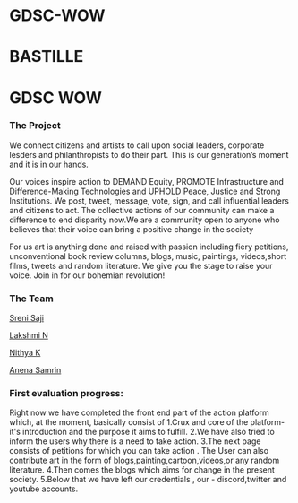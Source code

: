 # GDSC-WOW
# BASTILLE

# GDSC WOW

### The Project

We connect citizens and artists to call upon social leaders, corporate lesders and philanthropists to do their part.
This is our generation’s moment and it is in our hands.


Our voices inspire action to DEMAND Equity, PROMOTE Infrastructure and
Difference-Making Technologies and UPHOLD Peace, Justice and Strong Institutions.
We post, tweet, message, vote, sign, and call influential leaders and citizens to act. The
collective actions of our community can make a difference to end disparity now.We are a community open to anyone who believes 
that their voice can bring a positive change in the society


For us art is anything done and raised with passion including fiery petitions,
unconventional book review columns, blogs, music, paintings, videos,short films, tweets and
random literature. We give you the stage to raise your voice.
Join in for our bohemian revolution!


### The Team

[Sreni Saji](https://github.com/Sre-n)

[Lakshmi N](https://github.com/LakshmiNeithilath)

[Nithya K](https://github.com/NkNithya)

[Anena Samrin](https://github.com/sammyrin)

### First evaluation progress:
 Right now we have completed the front end part of the action platform which, at the moment, basically consist of 
 1.Crux and core of the platform- it's introduction and the purpose it aims to fulfill.
 2.We have also tried to inform the users why there is a need to take action.
 3.The next page consists of petitions for which you can take action . The User can also contribute art in the form of blogs,painting,cartoon,videos,or any random literature.
 4.Then comes the blogs which aims for change in the present society.
 5.Below that we have left our credentials , our - discord,twitter and youtube accounts.
